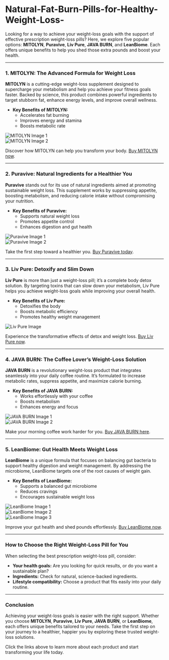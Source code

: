 # Natural-Fat-Burn-Pills-for-Healthy-Weight-Loss-

Looking for a way to achieve your weight-loss goals with the support of effective prescription weight-loss pills? Here, we explore five popular options: **MITOLYN**, **Puravive**, **Liv Pure**, **JAVA BURN**, and **LeanBiome**. Each offers unique benefits to help you shed those extra pounds and boost your health.

---

### 1. MITOLYN: The Advanced Formula for Weight Loss

**MITOLYN** is a cutting-edge weight-loss supplement designed to supercharge your metabolism and help you achieve your fitness goals faster. Backed by science, this product combines powerful ingredients to target stubborn fat, enhance energy levels, and improve overall wellness.

- **Key Benefits of MITOLYN:**
  - Accelerates fat burning
  - Improves energy and stamina
  - Boosts metabolic rate

![MITOLYN Image 1](https://github.com/user-attachments/assets/08279b20-8327-4505-997c-fcc2548e856d)  
![MITOLYN Image 2](https://github.com/user-attachments/assets/4713c8be-2472-4b12-bd23-88fdebd4c3ab)  
  

Discover how MITOLYN can help you transform your body. [Buy MITOLYN now](https://tinyurl.com/3wdd3ua3).

---

### 2. Puravive: Natural Ingredients for a Healthier You

**Puravive** stands out for its use of natural ingredients aimed at promoting sustainable weight loss. This supplement works by suppressing appetite, boosting metabolism, and reducing calorie intake without compromising your nutrition.

- **Key Benefits of Puravive:**
  - Supports natural weight loss
  - Promotes appetite control
  - Enhances digestion and gut health

![Puravive Image 1](https://github.com/user-attachments/assets/9e779f6e-3908-44ff-b733-e06f65b30477)  
![Puravive Image 2](https://github.com/user-attachments/assets/a5db1d0c-dfcf-4274-b189-06d5f644ddbc)  

Take the first step toward a healthier you. [Buy Puravive today](https://tinyurl.com/bdev4nn2).

---

### 3. Liv Pure: Detoxify and Slim Down

**Liv Pure** is more than just a weight-loss pill; it’s a complete body detox solution. By targeting toxins that can slow down your metabolism, Liv Pure helps you achieve weight-loss goals while improving your overall health.

- **Key Benefits of Liv Pure:**
  - Detoxifies the body
  - Boosts metabolic efficiency
  - Promotes healthy weight management

![Liv Pure Image](https://github.com/user-attachments/assets/595f0830-e3b4-44b5-8f75-f108ce2ee184)  

Experience the transformative effects of detox and weight loss. [Buy Liv Pure now](https://tinyurl.com/2zkmewam).

---

### 4. JAVA BURN: The Coffee Lover’s Weight-Loss Solution

**JAVA BURN** is a revolutionary weight-loss product that integrates seamlessly into your daily coffee routine. It’s formulated to increase metabolic rates, suppress appetite, and maximize calorie burning.

- **Key Benefits of JAVA BURN:**
  - Works effortlessly with your coffee
  - Boosts metabolism
  - Enhances energy and focus

![JAVA BURN Image 1](https://github.com/user-attachments/assets/adb5dbdb-2b97-4328-9922-d23cff55a9bd)  
![JAVA BURN Image 2](https://github.com/user-attachments/assets/709d7f79-b89d-4ede-948f-82c178536876)  

Make your morning coffee work harder for you. [Buy JAVA BURN here](https://tinyurl.com/5ehafp59).

---

### 5. LeanBiome: Gut Health Meets Weight Loss

**LeanBiome** is a unique formula that focuses on balancing gut bacteria to support healthy digestion and weight management. By addressing the microbiome, LeanBiome targets one of the root causes of weight gain.

- **Key Benefits of LeanBiome:**
  - Supports a balanced gut microbiome
  - Reduces cravings
  - Encourages sustainable weight loss

![LeanBiome Image 1](https://github.com/user-attachments/assets/343c2a95-3dad-4ebb-b739-b2c747ad4cc6)  
![LeanBiome Image 2](https://github.com/user-attachments/assets/52d63530-9ac1-418e-82ce-1523486702ec)  
![LeanBiome Image 3](https://github.com/user-attachments/assets/69257f50-dd3d-414d-8401-db9377db4949)  

Improve your gut health and shed pounds effortlessly. [Buy LeanBiome now](https://tinyurl.com/h747d7ek).

---

### How to Choose the Right Weight-Loss Pill for You

When selecting the best prescription weight-loss pill, consider:
- **Your health goals:** Are you looking for quick results, or do you want a sustainable plan?
- **Ingredients:** Check for natural, science-backed ingredients.
- **Lifestyle compatibility:** Choose a product that fits easily into your daily routine.

---

### Conclusion

Achieving your weight-loss goals is easier with the right support. Whether you choose **MITOLYN**, **Puravive**, **Liv Pure**, **JAVA BURN**, or **LeanBiome**, each offers unique benefits tailored to your needs. Take the first step on your journey to a healthier, happier you by exploring these trusted weight-loss solutions.

Click the links above to learn more about each product and start transforming your life today.

